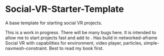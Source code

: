 # Social-VR-Starter-Template
A base template for starting social VR projects.


This is a work in progress.  There will be many bugs here.
It is intended to allow me to start projects fast and add <a-assets> to <a-scene>.
Has build in networked-aframe Social VR with capabilities for environment, video player, particles, simple-navmesh-constraint.
Best to read my book first.

